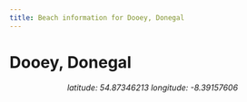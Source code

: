 ```yaml
---
title: Beach information for Dooey, Donegal
---
```

# Dooey, Donegal 

<div align="center"><i>latitude: 54.87346213 longitude: -8.39157606</i></div>